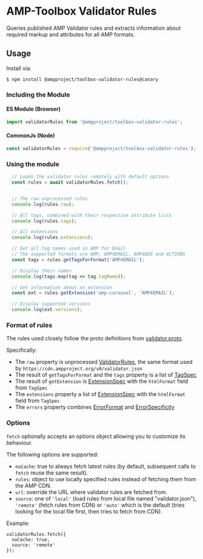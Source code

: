 # AMP-Toolbox Validator Rules

Queries published AMP Validator rules and extracts information about required
markup and attributes for all AMP formats.

## Usage

Install via:

```
$ npm install @ampproject/toolbox-validator-rules@canary
```

### Including the Module

#### ES Module (Browser)

```javascript
import validatorRules from '@ampproject/toolbox-validator-rules';
```

#### CommonJs (Node)

```javascript
const validatorRules = require('@ampproject/toolbox-validator-rules');
```

### Using the module

```javascript
  // Loads the validator rules remotely with default options
  const rules = await validatorRules.fetch();


  // The raw unprocessed rules
  console.log(rules.raw);

  // All tags, combined with their respective attribute lists
  console.log(rules.tags);

  // All extensions
  console.log(rules.extensions);

  // Get all tag names used in AMP for Email
  // The supported formats are AMP, AMP4EMAIL, AMP4ADS and ACTIONS
  const tags = rules.getTagsForFormat('AMP4EMAIL');

  // Display their names
  console.log(tags.map(tag => tag.tagName));

  // Get information about an extension
  const ext = rules.getExtension('amp-carousel', 'AMP4EMAIL');

  // Display supported versions
  console.log(ext.versions);
```

### Format of rules

The rules used closely follow the proto definitions from [validator.proto](https://github.com/ampproject/amphtml/blob/master/validator/validator.proto).

Specifically:

-   The `raw` property is unprocessed [ValidatorRules](https://github.com/ampproject/amphtml/blob/master/validator/validator.proto#L643), the same format used by `https://cdn.ampproject.org/v0/validator.json`
-   The result of `getTagsForFormat` and the `tags` property is a list of [TagSpec](https://github.com/ampproject/amphtml/blob/b892d81467594cab5473c803e071af5108f834a6/validator/validator.proto#L463)
-   The result of `getExtension` is [ExtensionSpec](https://github.com/ampproject/amphtml/blob/b892d81467594cab5473c803e071af5108f834a6/validator/validator.proto#L388) with the `htmlFormat` field from `TagSpec`
-   The `extensions` property a list of [ExtensionSpec](https://github.com/ampproject/amphtml/blob/b892d81467594cab5473c803e071af5108f834a6/validator/validator.proto#L388) with the `htmlFormat` field from `TagSpec`
-   The `errors` property combines [ErrorFormat](https://github.com/ampproject/amphtml/blob/b892d81467594cab5473c803e071af5108f834a6/validator/validator.proto#L874) and [ErrorSpecificity](https://github.com/ampproject/amphtml/blob/b892d81467594cab5473c803e071af5108f834a6/validator/validator.proto#L869)

### Options

`fetch` optionally accepts an options object allowing you to customize its
behaviour.

The following options are supported:

   * `noCache`: true to always fetch latest rules (by default, subsequent calls to `fetch` reuse the same result).
   * `rules`: object to use locally specified rules instead of fetching them from the AMP CDN.
   * `url`: override the URL where validator rules are fetched from.
   * `source`: one of `'local'` (load rules from local file named "validator.json"), `'remote'` (fetch rules from CDN) or `'auto'` which is the default (tries looking for the local file first, then tries to fetch from CDN).

Example:

```
validatorRules.fetch({
  noCache: true,
  source: 'remote'
});
```
